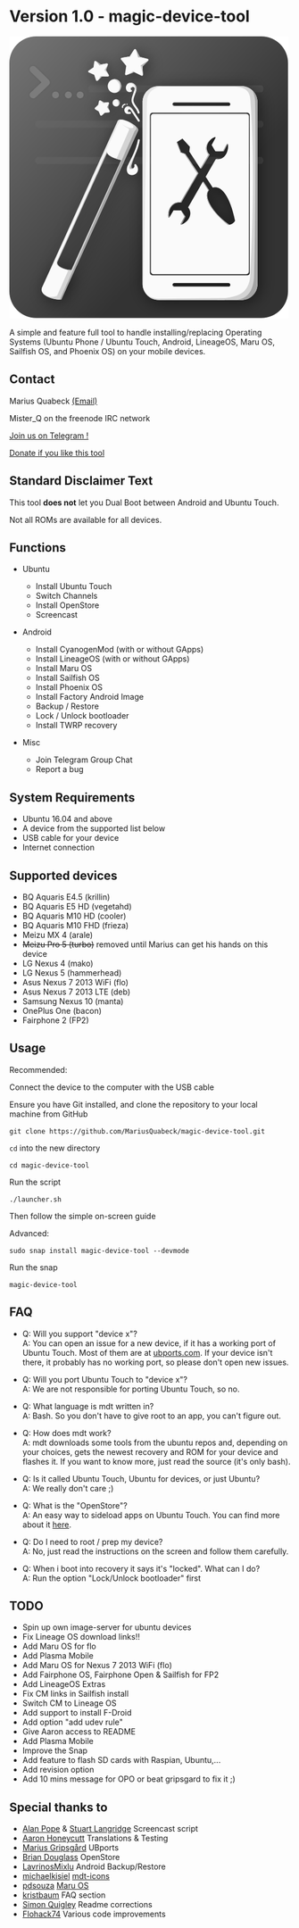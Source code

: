 # Version 1.0 - magic-device-tool

![alt text](https://raw.githubusercontent.com/MariusQuabeck/magic-device-tool/master/mdt.png "magic-device-tool logo")

A simple and feature full tool to handle installing/replacing Operating Systems (Ubuntu Phone / Ubuntu Touch, Android, LineageOS, Maru OS, Sailfish OS, and Phoenix OS) on your mobile devices.

## Contact

Marius Quabeck [(Email)](mailto:marius.quabeck@ubuntu.com?subject=magic-device-tool)

Mister_Q on the freenode IRC network

[Join us on Telegram !](https://t.me/joinchat/AAAAAAiC4TS0ba_TVbQ55g)

[Donate if you like this tool](http://paypal.me/MisterQ)

## Standard Disclaimer Text
This tool **does not** let you Dual Boot between Android and Ubuntu Touch.

Not all ROMs are available for all devices.

Functions
---
- Ubuntu
  - Install Ubuntu Touch
  - Switch Channels
  - Install OpenStore
  - Screencast

- Android
  - Install CyanogenMod (with or without GApps)
  - Install LineageOS (with or without GApps)
  - Install Maru OS
  - Install Sailfish OS
  - Install Phoenix OS
  - Install Factory Android Image
  - Backup / Restore
  - Lock / Unlock bootloader
  - Install TWRP recovery

- Misc
  - Join Telegram Group Chat
  - Report a bug


System Requirements
----
- Ubuntu 16.04 and above
- A device from the supported list below
- USB cable for your device
- Internet connection

Supported devices
----

- BQ Aquaris E4.5 (krillin)
- BQ Aquaris E5 HD (vegetahd)
- BQ Aquaris M10 HD (cooler)
- BQ Aquaris M10 FHD (frieza)
- Meizu MX 4 (arale)
- ~~Meizu Pro 5 (turbo)~~ removed until Marius can get his hands on this device
- LG Nexus 4 (mako)
- LG Nexus 5 (hammerhead)
- Asus Nexus 7 2013 WiFi (flo)
- Asus Nexus 7 2013 LTE (deb)
- Samsung Nexus 10 (manta)
- OnePlus One (bacon)
- Fairphone 2 (FP2)


Usage
-----

Recommended:

Connect the device to the computer with the USB cable

Ensure you have Git installed, and clone the repository to your local machine from GitHub
```
git clone https://github.com/MariusQuabeck/magic-device-tool.git
```
`cd` into the new directory
```
cd magic-device-tool
```
Run the script
```
./launcher.sh
```
Then follow the simple on-screen guide

Advanced:

```
sudo snap install magic-device-tool --devmode
```
Run the snap
```
magic-device-tool
```

FAQ
---
- Q: Will you support "device x"?     
  A: You can open an issue for a new device, if it has a working port of Ubuntu Touch. Most of them are at [ubports.com](https://ubports.com/). If your device isn't there, it probably has no working port, so please don't open new issues.

- Q: Will you port Ubuntu Touch to "device x"?     
  A: We are not responsible for porting Ubuntu Touch, so no.

- Q: What language is mdt written in?    
  A: Bash. So you don't have to give root to an app, you can't figure out.

- Q: How does mdt work?    
  A: mdt downloads some tools from the ubuntu repos and, depending on your choices, gets the newest recovery and ROM for your device and flashes it. If you want to know more, just read the source (it's only bash).

- Q: Is it called Ubuntu Touch, Ubuntu for devices, or just Ubuntu?   
  A: We really don't care ;)

- Q: What is the "OpenStore"?   
  A: An easy way to sideload apps on Ubuntu Touch. You can find more about it [here](https://open.uappexplorer.com/app/openstore.openstore-team).   

- Q: Do I need to root / prep my device?  
  A: No, just read the instructions on the screen and follow them carefully.

- Q: When i boot into recovery it says it's "locked". What can I do?  
  A: Run the option "Lock/Unlock bootloader" first

TODO
------
- Spin up own image-server for ubuntu devices
- Fix Lineage OS download links!!
- Add Maru OS for flo
- Add Plasma Mobile
- Add Maru OS for Nexus 7 2013 WiFi (flo)
- Add Fairphone OS, Fairphone Open & Sailfish for FP2
- Add LineageOS Extras
- Fix CM links in Sailfish install
- Switch CM to Lineage OS
- Add support to install F-Droid
- Add option "add udev rule"
- Give Aaron access to README
- Add Plasma Mobile
- Improve the Snap
- Add feature to flash SD cards with Raspian, Ubuntu,...
- Add revision option
- Add 10 mins message for OPO or beat gripsgard to fix it ;)


Special thanks to
---
- [Alan Pope](https://github.com/popey) & [Stuart Langridge](https://github.com/stuartlangridge) Screencast script
- [Aaron Honeycutt](https://github.com/ahoneybun) Translations & Testing
- [Marius Gripsgård](https://github.com/mariogrip) UBports
- [Brian Douglass](https://github.com/bhdouglass) OpenStore
- [LavrinosMixlu](https://github.com/LavrinosMixlu) Android Backup/Restore
- [michaelkisiel](https://github.com/michaelkisiel) [mdt-icons](https://github.com/michaelkisiel/mdt-icons)
- [pdsouza](https://github.com/pdsouza) [Maru OS](https://github.com/maruos/maruos)
- [kristbaum](https://github.com/kristbaum) FAQ section
- [Simon Quigley](https://github.com/tsimonq2) Readme corrections
- [Flohack74](https://github.com/Flohack74) Various code improvements
